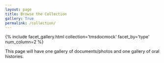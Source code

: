 ```yaml
---
layout: page
title: Browse the Collection
gallery: True
permalink: /collection/
---
```



{% include facet_gallery.html collection='tmsdocmock' facet_by='type'  num_column=2 %}

This page will have one gallery of documents/photos and one gallery of oral histories.
